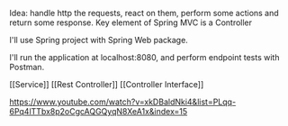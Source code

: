 Idea: handle http the requests, react on them, perform some actions and return some response. Key element of Spring MVC is a Controller 

I'll use Spring project with Spring Web package.

I'll run the application at localhost:8080, and perform endpoint tests with Postman.

[[Service]]
[[Rest Controller]]
[[Controller Interface]]


https://www.youtube.com/watch?v=xkDBaldNki4&list=PLqq-6Pq4lTTbx8p2oCgcAQGQyqN8XeA1x&index=15